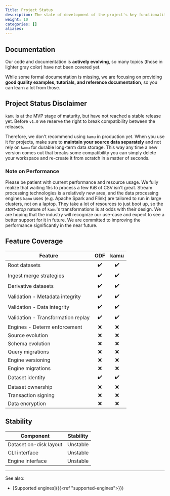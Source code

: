 ```yaml
---
Title: Project Status
description: The state of development of the project's key functionality
weight: 10
categories: []
aliases:
---
```


## Documentation
Our code and documentation is **actively evolving**, so many topics (those in lighter gray color) have not been covered yet. 

While some formal documentation is missing, we are focusing on providing **good quality examples, tutorials, and reference documentation**, so you can learn a lot from those.

## Project Status Disclaimer
`kamu` is at the MVP stage of maturity, but have not reached a stable release yet. Before `v1.0` we reserve the right to break compatibility between the releases.

Therefore, we don't recommend using `kamu` in production yet. When you use it for projects, make sure to **maintain your source data separately** and not rely on `kamu` for durable long-term data storage. This way any time a new version comes out that breaks some compatibility you can simply delete your workspace and re-create it from scratch in a matter of seconds.

### Note on Performance
Please be patient with current performance and resource usage. We fully realize that waiting 15s to process a few KiB of CSV isn't great. Stream processing technologies is a relatively new area, and the data processing engines `kamu` uses (e.g. Apache Spark and Flink) are tailored to run in large clusters, not on a laptop. They take a lot of resources to just boot up, so the *start-stop* nature of `kamu`'s transformations is at odds with their design. We are hoping that the industry will recognize our use-case and expect to see a better support for it in future. We are committed to improving the performance significantly in the near future.


## Feature Coverage

| Feature                            |  ODF  | kamu  |
| ---------------------------------- | :---: | :---: |
| Root datasets                      |   ✔️   |   ✔️   |
| Ingest merge strategies            |   ✔️   |   ✔️   |
| Derivative datasets                |   ✔️   |   ✔️   |
| Validation - Metadata integrity    |   ✔️   |   ✔️   |
| Validation - Data integrity        |   ✔️   |   ✔️   |
| Validation - Transformation replay |   ✔️   |   ✔️   |
| Engines - Determ enforcement       |   ❌   |   ❌   |
| Source evolution                   |   ❌   |   ❌   |
| Schema evolution                   |   ❌   |   ❌   |
| Query migrations                   |   ❌   |   ❌   |
| Engine versioning                  |   ❌   |   ❌   |
| Engine migrations                  |   ❌   |   ❌   |
| Dataset identity                   |   ✔️   |   ✔️   |
| Dataset ownership                  |   ❌   |   ❌   |
| Transaction signing                |   ❌   |   ❌   |
| Data encryption                    |   ❌   |   ❌   |



## Stability

| Component              | Stability |
| ---------------------- | :-------: |
| Dataset on-disk layout | Unstable  |
| CLI interface          | Unstable  |
| Engine interface       | Unstable  |


---

See also:
- [Supported engines]({{<ref "supported-engines">}})